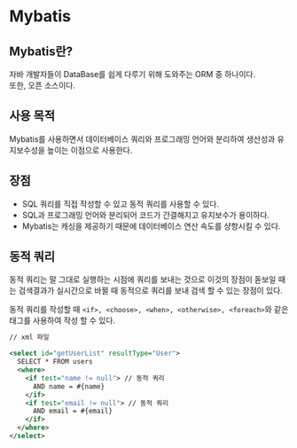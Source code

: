 # Mybatis

## Mybatis란?
자바 개발자들이 DataBase를 쉽게 다루기 위해 도와주는 ORM 중 하나이다.
<br>
또한, 오픈 소스이다.

## 사용 목적
Mybatis를 사용하면서 데이터베이스 쿼리와 프로그래밍 언어와 분리하여 생산성과 유지보수성을 높이는 이점으로 사용한다.

## 장점
* SQL 쿼리를 직접 작성할 수 있고 동적 쿼리를 사용할 수 있다.
* SQL과 프로그래밍 언어와 분리되어 코드가 간결해지고 유지보수가 용이하다.
* Mybatis는 캐싱을 제공하기 때문에 데이터베이스 연산 속도를 샹항시킬 수 있다.

## 동적 쿼리
동적 쿼리는 말 그대로 실행하는 시점에 쿼리를 보내는 것으로 이것의 장점이 돋보일 때는 검색결과가 실시간으로 바뀔 때 동적으로 쿼리를 보내 검색 할 수 있는 장점이 있다.

동적 쿼리를 작성할 때 `<if>, <choose>, <when>, <otherwise>, <foreach>`와 같은 태그를 사용하여 작성 할 수 있다.

```xml
// xml 파일

<select id="getUserList" resultType="User">
  SELECT * FROM users
  <where>
    <if test="name != null"> // 동적 쿼리 
      AND name = #{name}
    </if>
    <if test="email != null"> // 동적 쿼리 
      AND email = #{email}
    </if>
  </where>
</select>
```